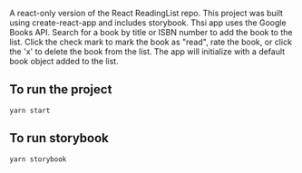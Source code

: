 A react-only version of the React ReadingList repo. This project was built using create-react-app and includes storybook. Thsi app uses the Google Books API. Search for a book by title or ISBN number to add the book to the list. Click the check mark to mark the book as "read", rate the book, or click the 'x' to delete the book from the list. The app will initialize with a default book object added to the list.

## To run the project

`yarn start`

## To run storybook

`yarn storybook`
